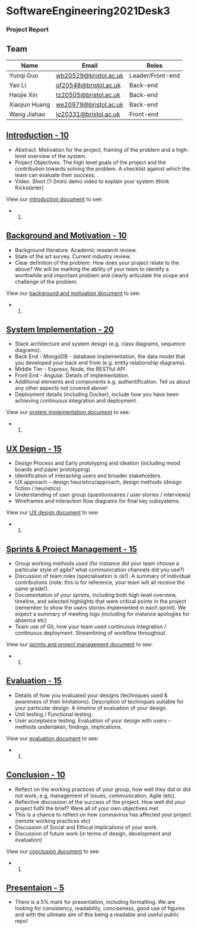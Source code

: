 # SoftwareEngineering2021Desk3

### Project Report

## Team
Name         |Email                |Roles
-------------|---------------------|-----
Yunqi Guo    |wb20529@bristol.ac.uk|Leader/Front-end
Yao Li       |of20548@bristol.ac.uk|Back-end
Haojie Xin   |tz20505@bristol.ac.uk|Back-end
Xiaojun Huang|we20979@bristol.ac.uk|Back-end
Wang Jiahao  |lo20331@bristol.ac.uk|Front-end

## [Introduction - 10](Documentation/Introduction.md)
- Abstract. Motivation for the project, framing of the problem and a high-level overview of the system.
- Project Objectives. The high level goals of the project and the contribution towards solving the problem. A checklist against which the team can evaluate their success.
- Video. Short (1-2min) demo video to explain your system (think Kickstarter)

View our [introduction document](Documentation/Introduction.md) to see:
* 1.


## [Background and Motivation - 10](Documentation/BackgroundandMotivation.md)
- Background literature. Academic research review.
- State of the art survey. Current industry review.
- Clear definition of the problem. How does your project relate to the above? We will be marking the ability of your team to identify a worthwhile and important problem and clearly articulate the scope and challenge of the problem.

View our [background and motivation document](Documentation/BackgroundandMotivation.md) to see:
* 1.


## [System Implementation - 20](Documentation/SystemImplementation.md)
- Stack architecture and system design (e.g. class diagrams, sequence diagrams).
- Back End - MongoDB - database implementation, the data model that you developed your back end from (e.g. entity relationship diagrams).
- Middle Tier - Express, Node, the RESTful API
- Front End - Angular. Details of implementation.
- Additional elements and components e.g. authentification. Tell us about any other aspects not covered above!
- Deployment details (including Docker), include how you have been achieving continuous integration and deployment.

View our [system implementation document](Documentation/SystemImplementation.md) to see:
* 1.


## [UX Design - 15](Documentation/UXDesign.md)
- Design Process and Early prototyping and ideation (including mood boards and paper prototyping)
- Identification of interacting users and broader stakeholders.
- UX approach – design heuristics/approach, design methods (design fiction / heuristics)
- Understanding of user group (questionnaires / user stories / interviews)
- Wireframes and interaction flow diagrams for final key subsystems.

 View our [UX design document](Documentation/UXDesign.md) to see:
* 1.


## [Sprints & Project Management - 15](Documentation/Sprints&ProjectManagement.md)
- Group working methods used (for instance did your team choose a particular style of agile? what communication channels did you use?)
- Discussion of team roles (specialisation is ok!). A summary of individual contributions (note: this is for reference, your team will all receive the same grade!).
- Documentation of your sprints, including both high level overview, timeline, and selected highlights that were critical points in the project (remember to show the users stories implemented in each sprint). We expect a summary of meeting logs (including for instance apologies for absence etc)
- Team use of Git, how your team used continuous integration / continuous deployment. Streamlining of workflow throughout.

View our [sprints and project management document](Documentation/Sprints&ProjectManagement.md) to see:
* 1.



## [Evaluation - 15](Documentation/Evaluation.md)
- Details of how you evaluated your designs (techniques used & awareness of their limitations). Description of techniques suitable for your particular design. A timeline of evaluation of your design.
- Unit testing / Functional testing.
- User acceptance testing. Evaluation of your design with users – methods undertaken, findings, implications.

View our [evaluation document](Documentation/Evaluation.md) to see:
* 1.


## [Conclusion - 10](Documentation/Conclusion.md)
- Reflect on the working practices of your group, how well they did or did not work, e.g, management of issues, communication, Agile (etc).
- Reflective discussion of the success of the project. How well did your project fulfil the brief? Were all of your own objectives met
- This is a chance to reflect on how coronavirus has affected your project (remote working practices etc)
- Discussion of Social and Ethical implications of your work.
- Discussion of future work (in terms of design, development and evaluation)

View our [conclusion ducument](Documentation/Conclusion.md) to see:
* 1.

## [Presentaion - 5](Documentation/Presentation.md)
- There is a 5% mark for presentation, including formatting. We are looking for consistency, readability, conciseness, good use of figures and with the ultimate aim of this being a readable and useful public repo!
